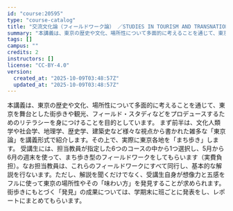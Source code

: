 ```yaml
---
id: "course:20595"
type: "course-catalog"
title: "交流文化論（フィールドワーク論） ／STUDIES IN TOURISM AND TRANSNATIONAL"
summary: "本講義は、東京の歴史や文化、場所性について多面的に考えることを通じて、東京を舞台とした街歩きや観光、フィールド・スタディなどをプロデュースするためのリテラシーを身につけることを目的としています。 まず前半は、文化人類学や社会学、地理学、歴史…"
tags: []
campus: ""
credits: 2
instructors: []
license: "CC-BY-4.0"
version:
  created_at: "2025-10-09T03:48:57Z"
  updated_at: "2025-10-09T03:48:57Z"
---
```

本講義は、東京の歴史や文化、場所性について多面的に考えることを通じて、東京を舞台とした街歩きや観光、フィールド・スタディなどをプロデュースするためのリテラシーを身につけることを目的としています。 まず前半は、文化人類学や社会学、地理学、歴史学、建築史など様々な視点から書かれた雑多な「東京論」を講義形式で紹介します。その上で、実際に東京各地を「まち歩き」します。 受講生には、担当教員が指定した6つのコースの中から1つ選択し、5月から6月の週末を使って、まち歩き型のフィールドワークをしてもらいます（実費負担）。なお担当教員は、これらのフィールドワークにすべて同行し、基本的な解説を行ないます。ただし、解説を聞くだけでなく、受講生自身が想像力と五感をフルに使って東京の場所性やその「味わい方」を発見することが求められます。 街歩きにもとづく「発見」の成果については、学期末に班ごとに発表をし、レポートにまとめてもらいます。
